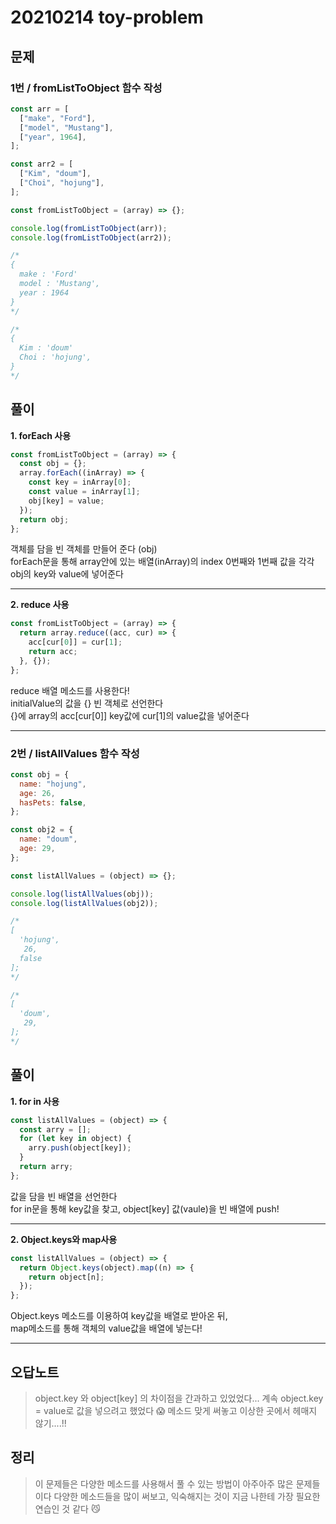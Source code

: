 # 20210214 toy-problem

## 문제

### 1번 / fromListToObject 함수 작성

```js
const arr = [
  ["make", "Ford"],
  ["model", "Mustang"],
  ["year", 1964],
];

const arr2 = [
  ["Kim", "doum"],
  ["Choi", "hojung"],
];

const fromListToObject = (array) => {};

console.log(fromListToObject(arr));
console.log(fromListToObject(arr2));

/*
{
  make : 'Ford'
  model : 'Mustang',
  year : 1964
}
*/

/*
{
  Kim : 'doum'
  Choi : 'hojung',
}
*/
```

## 풀이

**1. forEach 사용**

```js
const fromListToObject = (array) => {
  const obj = {};
  array.forEach((inArray) => {
    const key = inArray[0];
    const value = inArray[1];
    obj[key] = value;
  });
  return obj;
};
```

객체를 담을 빈 객체를 만들어 준다 (obj)  
forEach문을 통해 array안에 있는 배열(inArray)의 index 0번째와 1번째 값을 각각 obj의 key와 value에 넣어준다

---

**2. reduce 사용**

```js
const fromListToObject = (array) => {
  return array.reduce((acc, cur) => {
    acc[cur[0]] = cur[1];
    return acc;
  }, {});
};
```

reduce 배열 메소드를 사용한다!  
initialValue의 값을 {} 빈 객체로 선언한다  
{}에 array의 acc[cur[0]] key값에 cur[1]의 value값을 넣어준다

---

### 2번 / listAllValues 함수 작성

```js
const obj = {
  name: "hojung",
  age: 26,
  hasPets: false,
};

const obj2 = {
  name: "doum",
  age: 29,
};

const listAllValues = (object) => {};

console.log(listAllValues(obj));
console.log(listAllValues(obj2));

/*
[
  'hojung',
   26,
  false
];
*/

/*
[
  'doum',
   29,
];
*/
```

## 풀이

**1. for in 사용**

```js
const listAllValues = (object) => {
  const arry = [];
  for (let key in object) {
    arry.push(object[key]);
  }
  return arry;
};
```

값을 담을 빈 배열을 선언한다  
for in문을 통해 key값을 찾고, object[key] 값(vaule)을 빈 배열에 push!

---

**2. Object.keys와 map사용**

```js
const listAllValues = (object) => {
  return Object.keys(object).map((n) => {
    return object[n];
  });
};
```

Object.keys 메소드를 이용하여 key값을 배열로 받아온 뒤,  
map메소드를 통해 객체의 value값을 배열에 넣는다!

---

## 오답노트

> object.key 와 object[key] 의 차이점을 간과하고 있었었다...
> 계속 object.key = value로 값을 넣으려고 했었다 :scream:
> 메소드 맞게 써놓고 이상한 곳에서 헤매지 않기....!!

## 정리

> 이 문제들은 다양한 메소드를 사용해서 풀 수 있는 방법이 아주아주 많은 문제들이다
> 다양한 메소드들을 많이 써보고, 익숙해지는 것이 지금 나한테 가장 필요한 연습인 것 같다 :smirk_cat:

